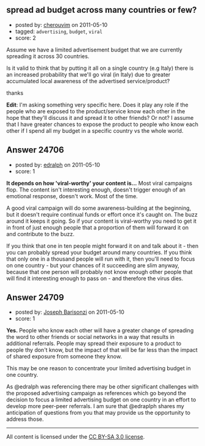 ## spread ad budget across many countries or few? 

- posted by: [cherouvim](https://stackexchange.com/users/-1/6071-cherouvim) on 2011-05-10
- tagged: `advertising`, `budget`, `viral`
- score: 2

Assume we have a limited advertisement budget that we are currently spreading it across 30 countries.

Is it valid to think that by putting it all on a single country (e.g Italy) there is an increased probability that we'll go viral (in Italy) due to greater accumulated local awareness of the advertised service/product?

thanks

**Edit**: I'm asking something very specific here. Does it play any role if the people who are exposed to the product/service know each other in the hope that they'll discuss it and spread it to other friends? Or not?
I assume that I have greater chances to expose the product to people who know each other if I spend all my budget in a specific country vs the whole world.


## Answer 24706

- posted by: [edralph](https://stackexchange.com/users/-1/9362-edralph) on 2011-05-10
- score: 1

**It depends on how 'viral-worthy' your content is...** Most viral campaigns flop.  The content isn't interesting enough, doesn't trigger enough of an emotional response, doesn't work.  Most of the time.  

A good viral campaign will do some awareness-building at the beginning, but it doesn't require continual funds or effort once it's caught on.  The buzz around it keeps it going.  So if your content is viral-worthy you need to get it in front of just enough people that a proportion of them will forward it on and contribute to the buzz.  

If you think that one in ten people might forward it on and talk about it - then you can probably spread your budget around many countries.  If you think that only one in a thousand people will run with it, then you'll need to focus on one country - but your chances of it succeeding are slim anyway, because that one person will probably not know enough other people that will find it interesting enough to pass on - and therefore the virus dies.


## Answer 24709

- posted by: [Joseph Barisonzi](https://stackexchange.com/users/-1/8791-joseph-barisonzi) on 2011-05-10
- score: 1

**Yes.** People who know each other will have a greater change of spreading the word to other friends or social networks in a way that results in additional referrals. People may spread their exposure to a product to people thy don't know, but the impact of that will be far less than the impact of shared exposure from someone they know. 

This may be one reason to concentrate your limited advertising budget in one country.

As @edralph was referencing there may be other significant challenges with the proposed advertising campaign as references which go beyond the decision to focus a limited advertising budget on one country in an effort to develop more peer-peer referrals. I am sure that @edraplph shares my anticipation of questions from you that may provide us the opportunity to address those. 



---

All content is licensed under the [CC BY-SA 3.0 license](https://creativecommons.org/licenses/by-sa/3.0/).
